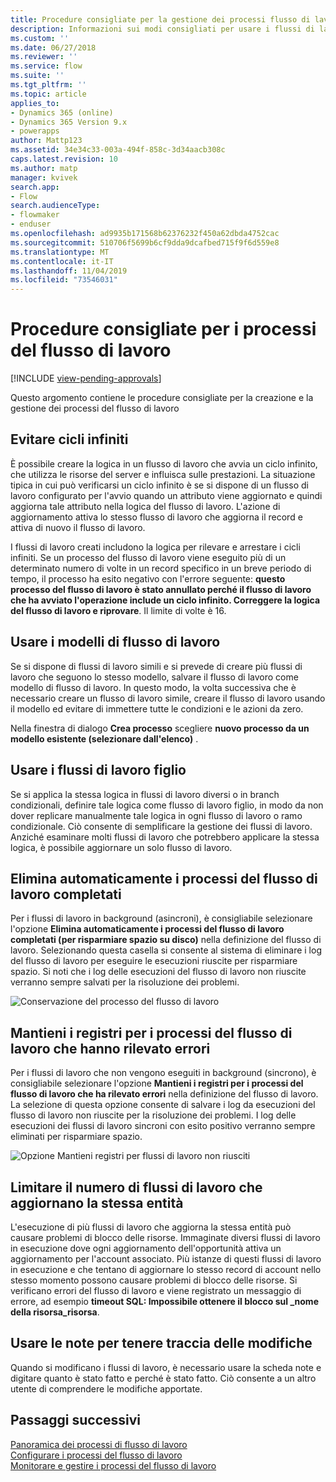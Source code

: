 ```yaml
---
title: Procedure consigliate per la gestione dei processi flusso di lavoro | MicrosoftDocs
description: Informazioni sui modi consigliati per usare i flussi di lavoro
ms.custom: ''
ms.date: 06/27/2018
ms.reviewer: ''
ms.service: flow
ms.suite: ''
ms.tgt_pltfrm: ''
ms.topic: article
applies_to:
- Dynamics 365 (online)
- Dynamics 365 Version 9.x
- powerapps
author: Mattp123
ms.assetid: 34e34c33-003a-494f-858c-3d34aacb308c
caps.latest.revision: 10
ms.author: matp
manager: kvivek
search.app:
- Flow
search.audienceType:
- flowmaker
- enduser
ms.openlocfilehash: ad9935b171568b62376232f450a62dbda4752cac
ms.sourcegitcommit: 510706f5699b6cf9dda9dcafbed715f9f6d559e8
ms.translationtype: MT
ms.contentlocale: it-IT
ms.lasthandoff: 11/04/2019
ms.locfileid: "73546031"
---
```

# <a name="best-practices-for-workflow-processes"></a>Procedure consigliate per i processi del flusso di lavoro
[!INCLUDE [view-pending-approvals](includes/cc-rebrand.md)]

Questo argomento contiene le procedure consigliate per la creazione e la gestione dei processi del flusso di lavoro  
  
<a name="BKMK_AvoidInfiniteLoops"></a>   
## <a name="avoid-infinite-loops"></a>Evitare cicli infiniti  
 È possibile creare la logica in un flusso di lavoro che avvia un ciclo infinito, che utilizza le risorse del server e influisca sulle prestazioni. La situazione tipica in cui può verificarsi un ciclo infinito è se si dispone di un flusso di lavoro configurato per l'avvio quando un attributo viene aggiornato e quindi aggiorna tale attributo nella logica del flusso di lavoro. L'azione di aggiornamento attiva lo stesso flusso di lavoro che aggiorna il record e attiva di nuovo il flusso di lavoro.  
  
 I flussi di lavoro creati includono la logica per rilevare e arrestare i cicli infiniti. Se un processo del flusso di lavoro viene eseguito più di un determinato numero di volte in un record specifico in un breve periodo di tempo, il processo ha esito negativo con l'errore seguente: **questo processo del flusso di lavoro è stato annullato perché il flusso di lavoro che ha avviato l'operazione include un ciclo infinito. Correggere la logica del flusso di lavoro e riprovare**. Il limite di volte è 16.  
  
<a name="BKMK_UseWorkflowTemplates"></a>   
## <a name="use-workflow-templates"></a>Usare i modelli di flusso di lavoro  
 Se si dispone di flussi di lavoro simili e si prevede di creare più flussi di lavoro che seguono lo stesso modello, salvare il flusso di lavoro come modello di flusso di lavoro. In questo modo, la volta successiva che è necessario creare un flusso di lavoro simile, creare il flusso di lavoro usando il modello ed evitare di immettere tutte le condizioni e le azioni da zero.  
  
 Nella finestra di dialogo **Crea processo** scegliere **nuovo processo da un modello esistente (selezionare dall'elenco)** .  
  
<a name="BKMK_UseChildWorkflows"></a>   
## <a name="use-child-workflows"></a>Usare i flussi di lavoro figlio  
 Se si applica la stessa logica in flussi di lavoro diversi o in branch condizionali, definire tale logica come flusso di lavoro figlio, in modo da non dover replicare manualmente tale logica in ogni flusso di lavoro o ramo condizionale. Ciò consente di semplificare la gestione dei flussi di lavoro. Anziché esaminare molti flussi di lavoro che potrebbero applicare la stessa logica, è possibile aggiornare un solo flusso di lavoro.  
  
## <a name="automatically-delete-completed-workflow-jobs"></a>Elimina automaticamente i processi del flusso di lavoro completati
Per i flussi di lavoro in background (asincroni), è consigliabile selezionare l'opzione **Elimina automaticamente i processi del flusso di lavoro completati (per risparmiare spazio su disco)** nella definizione del flusso di lavoro. Selezionando questa casella si consente al sistema di eliminare i log del flusso di lavoro per eseguire le esecuzioni riuscite per risparmiare spazio. Si noti che i log delle esecuzioni del flusso di lavoro non riuscite verranno sempre salvati per la risoluzione dei problemi.  

![Conservazione del processo del flusso di lavoro](media/workflow-job-retention.png)

<a name="BKMK_AutoDeleteCompletedWorkflowJobs"></a>   
## <a name="keep-logs-for-workflow-jobs-that-encountered-errors"></a>Mantieni i registri per i processi del flusso di lavoro che hanno rilevato errori  
Per i flussi di lavoro che non vengono eseguiti in background (sincrono), è consigliabile selezionare l'opzione **Mantieni i registri per i processi del flusso di lavoro che ha rilevato errori** nella definizione del flusso di lavoro. La selezione di questa opzione consente di salvare i log da esecuzioni del flusso di lavoro non riuscite per la risoluzione dei problemi. I log delle esecuzioni dei flussi di lavoro sincroni con esito positivo verranno sempre eliminati per risparmiare spazio.   

![Opzione Mantieni registri per flussi di lavoro non riusciti](media/keep-logs-for-workflows.png)

## <a name="limit-the-number-of-workflows-that-update-the-same-entity"></a>Limitare il numero di flussi di lavoro che aggiornano la stessa entità
L'esecuzione di più flussi di lavoro che aggiorna la stessa entità può causare problemi di blocco delle risorse. Immaginate diversi flussi di lavoro in esecuzione dove ogni aggiornamento dell'opportunità attiva un aggiornamento per l'account associato. Più istanze di questi flussi di lavoro in esecuzione e che tentano di aggiornare lo stesso record di account nello stesso momento possono causare problemi di blocco delle risorse. Si verificano errori del flusso di lavoro e viene registrato un messaggio di errore, ad esempio **timeout SQL: Impossibile ottenere il blocco sul _nome della risorsa_risorsa**. 

  
<a name="BKMK_DocumentChangesUsingNotes"></a>   
## <a name="use-notes-to-keep-track-of-changes"></a>Usare le note per tenere traccia delle modifiche  
 Quando si modificano i flussi di lavoro, è necessario usare la scheda note e digitare quanto è stato fatto e perché è stato fatto. Ciò consente a un altro utente di comprendere le modifiche apportate.  
  
## <a name="next-steps"></a>Passaggi successivi  
 [Panoramica dei processi di flusso di lavoro](workflow-processes.md)   
 [Configurare i processi del flusso di lavoro](configure-workflow-steps.md)   
 [Monitorare e gestire i processi del flusso di lavoro](monitor-manage-processes.md)
   
